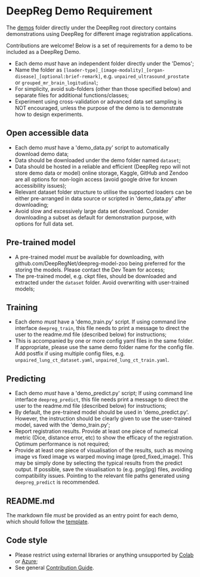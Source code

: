 # DeepReg Demo Requirement

The [demos](https://github.com/DeepRegNet/DeepReg/tree/master/demos) folder directly
under the DeepReg root directory contains demonstrations using DeepReg for different
image registration applications.

Contributions are welcome! Below is a set of requirements for a demo to be included as a
DeepReg Demo.

- Each demo _must_ have an independent folder directly under the 'Demos';
- Name the folder as
  `[loader-type]_[image-modality]_[organ-disease]_[optional:brief-remark]`, e.g.
  `unpaired_ultrasound_prostate` or `grouped_mr_brain_logitudinal`;
- For simplicity, avoid sub-folders (other than those specified below) and separate
  files for additional functions/classes;
- Experiment using cross-validation or advanced data set sampling is NOT encouraged,
  unless the purpose of the demo is to demonstrate how to design experiments.

## Open accessible data

- Each demo _must_ have a 'demo_data.py' script to automatically download demo data;
- Data should be downloaded under the demo folder named `dataset`;
- Data should be hosted in a reliable and efficient (DeepReg repo will not store demo
  data or model) online storage, Kaggle, GitHub and Zendoo are all options for non-login
  access (avoid google drive for known accessibility issues);
- Relevant dataset folder structure to utilise the supported loaders can be either
  pre-arranged in data source or scripted in 'demo_data.py' after downloading;
- Avoid slow and excessively large data set download. Consider downloading a subset as
  default for demonstration purpose, with options for full data set.

## Pre-trained model

- A pre-trained model _must_ be available for downloading, with
  github.com/DeepRegNet/deepreg-model-zoo being preferred for the storing the models.
  Please contact the Dev Team for access;
- The pre-trained model, e.g. ckpt files, should be downloaded and extracted under the
  `dataset` folder. Avoid overwriting with user-trained models;

## Training

- Each demo _must_ have a 'demo_train.py' script. If using command line interface
  `deepreg_train`, this file needs to print a message to direct the user to the
  readme.md file (described below) for instructions;
- This is accompanied by one or more config yaml files in the same folder. If
  appropriate, please use the same demo folder name for the config file. Add postfix if
  using multiple config files, e.g. `unpaired_lung_ct_dataset.yaml`,
  `unpaired_lung_ct_train.yaml`.

## Predicting

- Each demo _must_ have a 'demo_predict.py' script; If using command line interface
  `deepreg_predict`, this file needs print a message to direct the user to the readme.md
  file (described below) for instructions;
- By default, the pre-trained model should be used in 'demo_predict.py'. However, the
  instruction should be clearly given to use the user-trained model, saved with the
  'demo_train.py';
- Report registration results. Provide at least one piece of numerical metric (Dice,
  distance error, etc) to show the efficacy of the registration. Optimum performance is
  not required;
- Provide at least one piece of visualisation of the results, such as moving image vs
  fixed image vs warped moving image (pred_fixed_image). This may be simply done by
  selecting the typical results from the predict output. If possible, save the
  visualisation to (e.g. png/jpg) files, avoiding compatibility issues. Pointing to the
  relevant file paths generated using `deepreg_predict` is recommended.

## README.md

The markdown file _must_ be provided as an entry point for each demo, which should
follow the [template](../demo/readme_template.html).

## Code style

- Please restrict using external libraries or anything unsupported by
  [Colab](colab.research.google.com) or [Azure](https://notebooks.azure.com/);
- See general
  [Contribution Guide](https://github.com/DeepRegNet/DeepReg/tree/master/docs/source/contributing).
